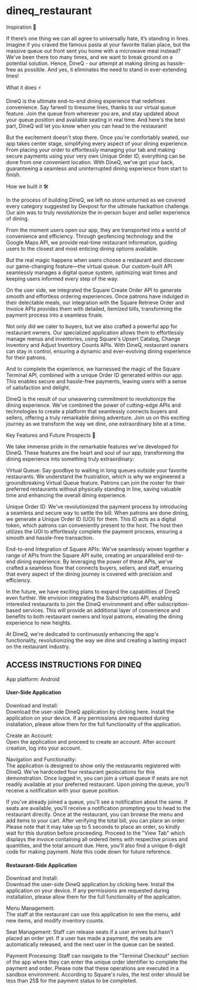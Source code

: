 # dineq_restaurant

Inspiration 🌟  

If there’s one thing we can all agree to universally hate, it’s standing in lines. Imagine if you craved the famous pasta at your favorite Italian place, but the massive queue out front sent you home with a microwave meal instead? We’ve been there too many times, and we want to break ground on a potential solution. Hence, DineQ - our attempt at making dining as hassle-free as possible. And yes, it eliminates the need to stand in ever-extending lines!

What it does ⚡  

DineQ is the ultimate end-to-end dining experience that redefines convenience. Say farwell to tiresome lines, thanks to our virtual queue feature. Join the queue from wherever you are, and stay updated about your queue position and available seating in real time. And here's the best part, DineQ will let you know when you can head to the restaurant!

But the excitement doesn't stop there. Once you're comfortably seated, our app takes center stage, simplifying every aspect of your dining experience. From placing your order to effortlessly managing your tab and making secure payments using your very own Unique Order ID, everything can be done from one convenient location. With DineQ, we've got your back, guaranteeing a seamless and uninterrupted dining experience from start to finish.

How we built it 🛠️  

In the process of building DineQ, we left no stone unturned as we covered every category suggested by Devpost for the ultimate hackathon challenge. Our aim was to truly revolutionize the in-person buyer and seller experience of dining.

From the moment users open our app, they are transported into a world of convenience and efficiency. Through geofencing technology and the Google Maps API, we provide real-time restaurant information, guiding users to the closest and most enticing dining options available.

But the real magic happens when users choose a restaurant and discover our game-changing feature—the virtual queue. Our custom-built API seamlessly manages a digital queue system, optimizing wait times and keeping users informed every step of the way.

On the user side, we integrated the Square Create Order API to generate smooth and effortless ordering experiences. Once patrons have indulged in their delectable meals, our integration with the Square Retrieve Order and Invoice APIs provides them with detailed, itemized bills, transforming the payment process into a seamless finale.

Not only did we cater to buyers, but we also crafted a powerful app for restaurant owners. Our specialized application allows them to effortlessly manage menus and inventories, using Square's Upsert Catalog, Change Inventory and Adjust Inventory Counts APIs. With DineQ, restaurant owners can stay in control, ensuring a dynamic and ever-evolving dining experience for their patrons.

And to complete the experience, we harnessed the magic of the Square Terminal API, combined with a unique Order ID generated within our app. This enables secure and hassle-free payments, leaving users with a sense of satisfaction and delight.

DineQ is the result of our unwavering commitment to revolutionize the dining experience. We've combined the power of cutting-edge APIs and technologies to create a platform that seamlessly connects buyers and sellers, offering a truly remarkable dining adventure. Join us on this exciting journey as we transform the way we dine, one extraordinary bite at a time.

Key Features and Future Prospects 🚀  

We take immense pride in the remarkable features we've developed for DineQ. These features are the heart and soul of our app, transforming the dining experience into something truly extraordinary:

Virtual Queue: Say goodbye to waiting in long queues outside your favorite restaurants. We understand the frustration, which is why we engineered a groundbreaking Virtual Queue feature. Patrons can join the roster for their preferred restaurants without physically standing in line, saving valuable time and enhancing the overall dining experience.

Unique Order ID: We've revolutionized the payment process by introducing a seamless and secure way to settle the bill. When patrons are done dining, we generate a Unique Order ID (UOI) for them. This ID acts as a digital token, which patrons can conveniently present to the host. The host then utilizes the UOI to effortlessly complete the payment process, ensuring a smooth and hassle-free transaction.

End-to-end Integration of Square APIs: We've seamlessly woven together a range of APIs from the Square API suite, creating an unparalleled end-to-end dining experience. By leveraging the power of these APIs, we've crafted a seamless flow that connects buyers, sellers, and staff, ensuring that every aspect of the dining journey is covered with precision and efficiency.

In the future, we have exciting plans to expand the capabilities of DineQ even further. We envision integrating the Subscriptions API, enabling interested restaurants to join the DineQ environment and offer subscription-based services. This will provide an additional layer of convenience and benefits to both restaurant owners and loyal patrons, elevating the dining experience to new heights.

At DineQ, we're dedicated to continuously enhancing the app's functionality, revolutionizing the way we dine and creating a lasting impact on the restaurant industry.    

## ACCESS INSTRUCTIONS FOR DINEQ  

App platform: Android

  
#### User-Side Application  

Download and Install:   
Download the user-side DineQ application by clicking here. Install the application on your device. If any permissions are requested during installation, please allow them for the full functionality of the application.

Create an Account:   
Open the application and proceed to create an account. After account creation, log into your account.

Navigation and Functionality:   
The application is designed to show only the restaurants registered with DineQ. We've hardcoded four restaurant geolocations for this demonstration. Once logged in, you can join a virtual queue if seats are not readily available at your preferred restaurant. Upon joining the queue, you'll receive a notification with your queue position.

If you've already joined a queue, you'll see a notification about the same.
If seats are available, you'll receive a notification prompting you to head to the restaurant directly.
Once at the restaurant, you can browse the menu and add items to your cart. After verifying the total bill, you can place an order. Please note that it may take up to 5 seconds to place an order, so kindly wait for this duration before proceeding.
Proceed to the "View Tab" which displays the invoice containing all ordered items with respective prices and quantities, and the total amount due. Here, you'll also find a unique 6-digit code for making payment. Note this code down for future reference.  

  
#### Restaurant-Side Application  

Download and Install:   
Download the user-side DineQ application by clicking here. Install the application on your device. If any permissions are requested during installation, please allow them for the full functionality of the application.

Menu Management:   
The staff at the restaurant can use this application to see the menu, add new items, and modify inventory counts.

Seat Management: Staff can release seats if a user arrives but hasn't placed an order yet. If a user has made a payment, the seats are automatically released, and the next user in the queue can be seated.

Payment Processing: Staff can navigate to the "Terminal Checkout" section of the app where they can enter the unique order identifier to complete the payment and order. Please note that these operations are executed in a sandbox environment. According to Square's rules, the test order should be less than 25$ for the payment status to be completed.
